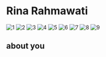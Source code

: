 Rina Rahmawati
=

![](https://github.com/LoroSukmo/lorosukmo/rr/1.jpg "1") ![](https://github.com/LoroSukmo/lorosukmo/rr/2.jpg "2") ![](https://github.com/LoroSukmo/lorosukmo/rr/3.jpg "3")
![](https://github.com/LoroSukmo/lorosukmo/rr/4.jpg "4") ![](https://github.com/LoroSukmo/lorosukmo/rr/5.jpg "5") ![](https://github.com/LoroSukmo/lorosukmo/rr/6.jpg "6")
![](https://github.com/LoroSukmo/lorosukmo/rr/7.jpg "7") ![](https://github.com/LoroSukmo/lorosukmo/rr/8.jpg "8") ![](https://github.com/LoroSukmo/lorosukmo/rr/9.jpg "9")


about you
-
